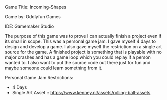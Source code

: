 Game Title:   Incoming-Shapes

Game by:      Oddlyfun Games

IDE:          Gamemaker Studio


The purpose of this game was to prove I can actually finish a project even if its small in scope. This was a personal game jam. I gave myself 4 days to design and develop a game. I also gave myself the restriction on a single art source for the game. A finished project is something that is playable with no major crashes and has a game loop which you could replay if a person wanted to. I also want to put the source code out there just for fun and maybe someone could learn something from it.

Personal Game Jam Restrictions:
- 4 Days
- Single Art Asset :: https://www.kenney.nl/assets/rolling-ball-assets

